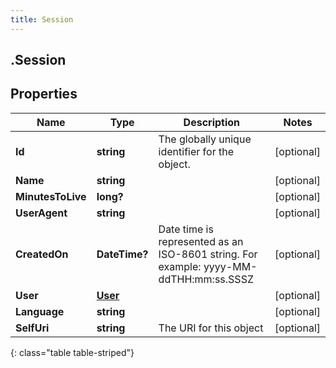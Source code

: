 ```yaml
---
title: Session
---
```

## .Session

## Properties

|Name | Type | Description | Notes|
|------------ | ------------- | ------------- | -------------|
| **Id** | **string** | The globally unique identifier for the object. | [optional] |
| **Name** | **string** |  | [optional] |
| **MinutesToLive** | **long?** |  | [optional] |
| **UserAgent** | **string** |  | [optional] |
| **CreatedOn** | **DateTime?** | Date time is represented as an ISO-8601 string. For example: yyyy-MM-ddTHH:mm:ss.SSSZ | [optional] |
| **User** | [**User**](User.html) |  | [optional] |
| **Language** | **string** |  | [optional] |
| **SelfUri** | **string** | The URI for this object | [optional] |
{: class="table table-striped"}


